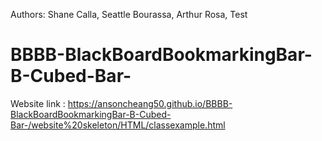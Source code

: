 Authors: Shane Calla, Seattle Bourassa, Arthur Rosa, Test



# BBBB-BlackBoardBookmarkingBar-B-Cubed-Bar-


Website link : https://ansoncheang50.github.io/BBBB-BlackBoardBookmarkingBar-B-Cubed-Bar-/website%20skeleton/HTML/classexample.html

